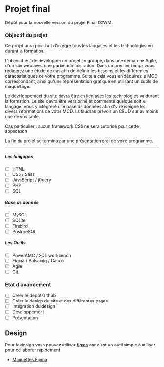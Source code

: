 # Projet final

Dépôt pour la nouvelle version du projet Final D2WM. 

### Objectif du projet

Ce projet aura pour but d'intégré tous les langages et les technologies vu durant la formation.

L'objectif est de développer un projet en groupe, dans une démarche Agile, d'un site web avec une partie administration. 
Dans un premier temps vous rédigerez une étude de cas afin de définir les besoins et les différentes caractèristiques de votre programme.
Suite a cela vous en déduirez le MCD correspondant, ainsi qu'une représentation grafique en utilisant un outils de maquettage.

Le développement du site devra être en lien avec les technologies vu durant la formation.
Le site devra être versionné et commenté quelque soit le langage. 
Vous y intégreré une base de données afin d'y renseigné les divers informations de votre MCD.
Ils faudras prévoir un CRUD sur au moins une de vos table.

Cas particulier : aucun framework CSS ne sera autorisé pour cette application 

La fin du projet se termina par une présentation oral de votre programme.   
***  

##### Les langages
- [ ] HTML
- [ ] CSS / Sass
- [ ] JavaScript / jQuery
- [ ] PHP
- [ ] SQL

##### Base de donnée
- [ ] MySQL
- [ ] SQLite
- [ ] Firebird
- [ ] PostgreSQL

##### Les Outils
- [ ] PowerAMC / SQL workbench
- [ ] Figma / Balsamiq / Cacoo
- [ ] Agile
- [ ] Git

### Etat d'avancement
- [ ] Créer le dépôt Github
- [ ] Créer le design du site et des différentes pages
- [ ] Intégration du design 
- [ ] Développement
- [ ] Présentation

## Design 

Pour le design vous pouvez utiliser [figma](https://www.figma.com/) car c'est un outil simple à utiliser pour collaborer rapidement

- [Maquettes Figma](https://www.figma.com/file/v5V881pn487VKmSg5R7deW/ProjetFinal)


